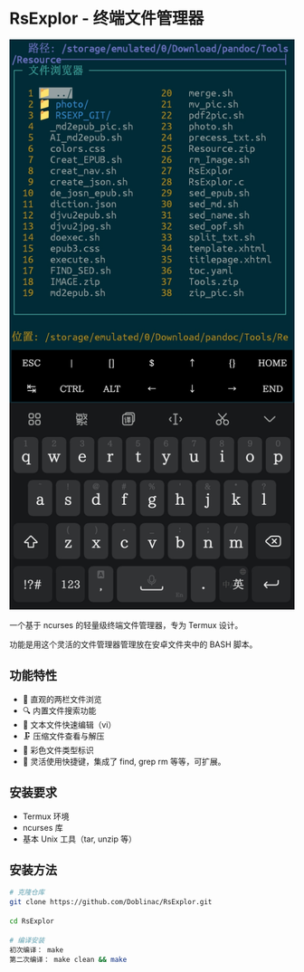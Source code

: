 # RsExplor - 终端文件管理器

![演示截图](./docs/screenshot.jpg) 

一个基于 ncurses 的轻量级终端文件管理器，专为 Termux 设计。

功能是用这个灵活的文件管理器管理放在安卓文件夹中的 BASH 脚本。

## 功能特性

- 📁 直观的两栏文件浏览
- 🔍 内置文件搜索功能
- 📝 文本文件快速编辑（vi）
- 🗜️ 压缩文件查看与解压
- 🎨 彩色文件类型标识
- 🚦 灵活使用快捷键，集成了 find, grep rm 等等，可扩展。

## 安装要求

- Termux 环境
- ncurses 库
- 基本 Unix 工具（tar, unzip 等）

## 安装方法

```bash
# 克隆仓库
git clone https://github.com/Doblinac/RsExplor.git

cd RsExplor

# 编译安装
初次编译： make
第二次编译： make clean && make
```
